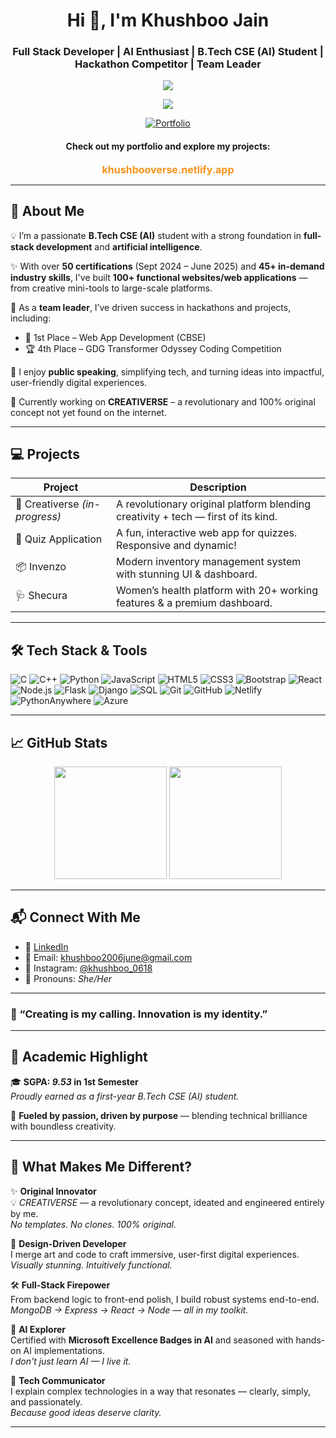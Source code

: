 <h1 align="center">Hi 👋, I'm Khushboo Jain</h1>
<h3 align="center">Full Stack Developer | AI Enthusiast | B.Tech CSE (AI) Student | Hackathon Competitor | Team Leader</h3>

<p align="center">
  <img src="https://readme-typing-svg.herokuapp.com?font=Fira+Code&duration=4000&pause=1000&color=F7931E&center=true&vCenter=true&multiline=true&width=600&lines=Inventive+Developer+%7C+Creative+Leader" />
</p>

<p align="center">
  <img src="https://readme-typing-svg.herokuapp.com?font=Fira+Code&duration=4000&pause=1000&color=F7931E&center=true&vCenter=true&multiline=true&width=600&lines=Building+Web+and+AI+with+Passion" />
</p>

<p align="center">
  <a href="https://khushbooverse.netlify.app/" target="_blank">
    <img src="https://img.shields.io/badge/Portfolio-Visit-blue?style=for-the-badge&logo=github" alt="Portfolio" />
  </a>
</p>

<h4 align="center">Check out my portfolio and explore my projects:</h4>
<p align="center">
  <a href="https://khushbooverse.netlify.app/" target="_blank" style="text-decoration: none; font-size: 16px; color: #F7931E; font-weight: bold;">
    khushbooverse.netlify.app
  </a>
</p>



---

## 🌟 About Me

💡 I’m a passionate **B.Tech CSE (AI)** student with a strong foundation in **full-stack development** and **artificial intelligence**.

✨ With over **50 certifications** (Sept 2024 – June 2025) and **45+ in-demand industry skills**, I've built **100+ functional websites/web applications** — from creative mini-tools to large-scale platforms.

🚀 As a **team leader**, I’ve driven success in hackathons and projects, including:
- 🥇 1st Place – Web App Development (CBSE)
- 🏆 4th Place – GDG Transformer Odyssey Coding Competition

🎤 I enjoy **public speaking**, simplifying tech, and turning ideas into impactful, user-friendly digital experiences.

🧠 Currently working on **CREATIVERSE** – a revolutionary and 100% original concept not yet found on the internet.

---

## 💻 Projects

| Project | Description |
|--------|-------------|
| 🧠 Creativerse *(in-progress)* | A revolutionary original platform blending creativity + tech — first of its kind. |
| 🧪 Quiz Application | A fun, interactive web app for quizzes. Responsive and dynamic! |
| 📦 Invenzo | Modern inventory management system with stunning UI & dashboard. |
| 🩺 Shecura | Women’s health platform with 20+ working features & a premium dashboard. |

---

## 🛠 Tech Stack & Tools

![C](https://img.shields.io/badge/C-00599C?style=flat&logo=c&logoColor=white)
![C++](https://img.shields.io/badge/C++-00599C?style=flat&logo=c%2B%2B&logoColor=white)
![Python](https://img.shields.io/badge/Python-3776AB?style=flat&logo=python&logoColor=white)
![JavaScript](https://img.shields.io/badge/JavaScript-F7DF1E?style=flat&logo=javascript&logoColor=black)
![HTML5](https://img.shields.io/badge/HTML5-E34F26?style=flat&logo=html5&logoColor=white)
![CSS3](https://img.shields.io/badge/CSS3-1572B6?style=flat&logo=css3&logoColor=white)
![Bootstrap](https://img.shields.io/badge/Bootstrap-563D7C?style=flat&logo=bootstrap&logoColor=white)
![React](https://img.shields.io/badge/React-20232A?style=flat&logo=react&logoColor=61DAFB)
![Node.js](https://img.shields.io/badge/Node.js-339933?style=flat&logo=nodedotjs&logoColor=white)
![Flask](https://img.shields.io/badge/Flask-000000?style=flat&logo=flask&logoColor=white)
![Django](https://img.shields.io/badge/Django-092E20?style=flat&logo=django&logoColor=white)
![SQL](https://img.shields.io/badge/SQL-4479A1?style=flat&logo=postgresql&logoColor=white)
![Git](https://img.shields.io/badge/Git-F05032?style=flat&logo=git&logoColor=white)
![GitHub](https://img.shields.io/badge/GitHub-181717?style=flat&logo=github&logoColor=white)
![Netlify](https://img.shields.io/badge/Netlify-00C7B7?style=flat&logo=netlify&logoColor=white)
![PythonAnywhere](https://img.shields.io/badge/PythonAnywhere-0075A8?style=flat&logo=python&logoColor=white)
![Azure](https://img.shields.io/badge/Microsoft%20Azure-0078D4?style=flat&logo=microsoftazure&logoColor=white)

---

## 📈 GitHub Stats

<p align="center">
  <img src="https://github-readme-stats.vercel.app/api?username=KhushbooJain0618&show_icons=true&theme=radical" height="180"/>
  <img src="https://github-readme-stats.vercel.app/api/top-langs/?username=KhushbooJain0618&layout=compact&theme=radical" height="180"/>
</p>

---

## 📬 Connect With Me

- 🔗 [LinkedIn](https://www.linkedin.com/in/khushboo-jain-7003a3301/)
- 📧 Email: khushboo2006june@gmail.com
- 📸 Instagram: [@khushboo_0618](https://instagram.com/khushboo_0618)
- 👩 Pronouns: *She/Her*

---

### 🌠 “Creating is my calling. Innovation is my identity.”

---
## 🌱 Academic Highlight

🎓 **SGPA: _9.53_ in 1st Semester**  
_Proudly earned as a first-year B.Tech CSE (AI) student._

🚀 **Fueled by passion, driven by purpose** — blending technical brilliance with boundless creativity.

---

## 🌟 What Makes Me Different?

✨ **Original Innovator**  
💡 _CREATIVERSE_ — a revolutionary concept, ideated and engineered entirely by me.  
_No templates. No clones. 100% original._

🎨 **Design-Driven Developer**  
I merge art and code to craft immersive, user-first digital experiences.  
_Visually stunning. Intuitively functional._

🛠️ **Full-Stack Firepower**  
From backend logic to front-end polish, I build robust systems end-to-end.  
_MongoDB → Express → React → Node — all in my toolkit._

🧠 **AI Explorer**  
Certified with **Microsoft Excellence Badges in AI** and seasoned with hands-on AI implementations.  
_I don't just learn AI — I live it._

💬 **Tech Communicator**  
I explain complex technologies in a way that resonates — clearly, simply, and passionately.  
_Because good ideas deserve clarity._

---
